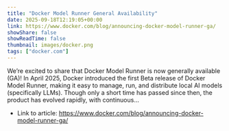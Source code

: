 ```yaml
---
title: "Docker Model Runner General Availability"
date: 2025-09-18T12:19:05+00:00
link: https://www.docker.com/blog/announcing-docker-model-runner-ga/
showShare: false
showReadTime: false
thumbnail: images/docker.png
tags: ["docker.com"]
---
```

We’re excited to share that Docker Model Runner is now generally available (GA)! In April 2025, Docker introduced the first Beta release of Docker Model Runner, making it easy to manage, run, and distribute local AI models (specifically LLMs). Though only a short time has passed since then, the product has evolved rapidly, with continuous...

- Link to article: https://www.docker.com/blog/announcing-docker-model-runner-ga/